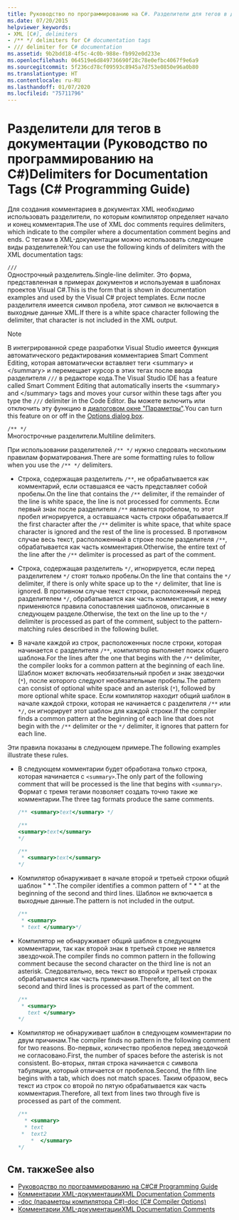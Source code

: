 ```yaml
---
title: Руководство по программированию на C#. Разделители для тегов в документации
ms.date: 07/20/2015
helpviewer_keywords:
- XML [C#], delimiters
- /** */ delimiters for C# documentation tags
- /// delimiter for C# documentation
ms.assetid: 9b2bdd18-4f5c-4c0b-988e-fb992e0d233e
ms.openlocfilehash: 064519e6d849736690f28c78e0efbc4067f9e6a9
ms.sourcegitcommit: 5f236cd78cf09593c8945a7d753e0850e96a0b80
ms.translationtype: HT
ms.contentlocale: ru-RU
ms.lasthandoff: 01/07/2020
ms.locfileid: "75711796"
---
```

# <a name="delimiters-for-documentation-tags-c-programming-guide"></a><span data-ttu-id="94246-102">Разделители для тегов в документации (Руководство по программированию на C#)</span><span class="sxs-lookup"><span data-stu-id="94246-102">Delimiters for Documentation Tags (C# Programming Guide)</span></span>
<span data-ttu-id="94246-103">Для создания комментариев в документах XML необходимо использовать разделители, по которым компилятор определяет начало и конец комментария.</span><span class="sxs-lookup"><span data-stu-id="94246-103">The use of XML doc comments requires delimiters, which indicate to the compiler where a documentation comment begins and ends.</span></span> <span data-ttu-id="94246-104">С тегами в XML-документации можно использовать следующие виды разделителей:</span><span class="sxs-lookup"><span data-stu-id="94246-104">You can use the following kinds of delimiters with the XML documentation tags:</span></span>  
  
 `///`  
 <span data-ttu-id="94246-105">Однострочный разделитель.</span><span class="sxs-lookup"><span data-stu-id="94246-105">Single-line delimiter.</span></span> <span data-ttu-id="94246-106">Это форма, представленная в примерах документов и используемая в шаблонах проектов Visual C#.</span><span class="sxs-lookup"><span data-stu-id="94246-106">This is the form that is shown in documentation examples and used by the Visual C# project templates.</span></span> <span data-ttu-id="94246-107">Если после разделителя имеется символ пробела, этот символ не включается в выходные данные XML.</span><span class="sxs-lookup"><span data-stu-id="94246-107">If there is a white space character following the delimiter, that character is not included in the XML output.</span></span>  
  
> [!NOTE]
> <span data-ttu-id="94246-108">В интегрированной среде разработки Visual Studio имеется функция автоматического редактирования комментариев Smart Comment Editing, которая автоматически вставляет теги \<summary> и \</summary> и перемещает курсор в этих тегах после ввода разделителя `///` в редакторе кода.</span><span class="sxs-lookup"><span data-stu-id="94246-108">The Visual Studio IDE has a feature called Smart Comment Editing that automatically inserts the \<summary> and \</summary> tags and moves your cursor within these tags after you type the `///` delimiter in the Code Editor.</span></span> <span data-ttu-id="94246-109">Вы можете включить или отключить эту функцию в [диалоговом окне "Параметры"](/visualstudio/ide/reference/options-text-editor-csharp-advanced).</span><span class="sxs-lookup"><span data-stu-id="94246-109">You can turn this feature on or off in the [Options dialog box](/visualstudio/ide/reference/options-text-editor-csharp-advanced).</span></span>  
  
 `/** */`  
 <span data-ttu-id="94246-110">Многострочные разделители.</span><span class="sxs-lookup"><span data-stu-id="94246-110">Multiline delimiters.</span></span>  
  
 <span data-ttu-id="94246-111">При использовании разделителей `/** */` нужно следовать нескольким правилам форматирования.</span><span class="sxs-lookup"><span data-stu-id="94246-111">There are some formatting rules to follow when you use the `/** */` delimiters.</span></span>  
  
- <span data-ttu-id="94246-112">Строка, содержащая разделитель `/**`, не обрабатывается как комментарий, если оставшаяся ее часть представляет собой пробелы.</span><span class="sxs-lookup"><span data-stu-id="94246-112">On the line that contains the `/**` delimiter, if the remainder of the line is white space, the line is not processed for comments.</span></span> <span data-ttu-id="94246-113">Если первый знак после разделителя `/**` является пробелом, то этот пробел игнорируется, а оставшаяся часть строки обрабатывается.</span><span class="sxs-lookup"><span data-stu-id="94246-113">If the first character after the `/**` delimiter is white space, that white space character is ignored and the rest of the line is processed.</span></span> <span data-ttu-id="94246-114">В противном случае весь текст, расположенный в строке после разделителя `/**`, обрабатывается как часть комментария.</span><span class="sxs-lookup"><span data-stu-id="94246-114">Otherwise, the entire text of the line after the `/**` delimiter is processed as part of the comment.</span></span>  
  
- <span data-ttu-id="94246-115">Строка, содержащая разделитель `*/`, игнорируется, если перед разделителем `*/` стоят только пробелы.</span><span class="sxs-lookup"><span data-stu-id="94246-115">On the line that contains the `*/` delimiter, if there is only white space up to the `*/` delimiter, that line is ignored.</span></span> <span data-ttu-id="94246-116">В противном случае текст строки, расположенный перед разделителем `*/`, обрабатывается как часть комментария, и к нему применяются правила сопоставления шаблонов, описанные в следующем разделе.</span><span class="sxs-lookup"><span data-stu-id="94246-116">Otherwise, the text on the line up to the `*/` delimiter is processed as part of the comment, subject to the pattern-matching rules described in the following bullet.</span></span>  
  
- <span data-ttu-id="94246-117">В начале каждой из строк, расположенных после строки, которая начинается с разделителя `/**`, компилятор выполняет поиск общего шаблона.</span><span class="sxs-lookup"><span data-stu-id="94246-117">For the lines after the one that begins with the `/**` delimiter, the compiler looks for a common pattern at the beginning of each line.</span></span> <span data-ttu-id="94246-118">Шаблон может включать необязательный пробел и знак звездочки (`*`), после которого следуют необязательные пробелы.</span><span class="sxs-lookup"><span data-stu-id="94246-118">The pattern can consist of optional white space and an asterisk (`*`), followed by more optional white space.</span></span> <span data-ttu-id="94246-119">Если компилятор находит общий шаблон в начале каждой строки, которая не начинается с разделителя `/**` или `*/`, он игнорирует этот шаблон для каждой строки.</span><span class="sxs-lookup"><span data-stu-id="94246-119">If the compiler finds a common pattern at the beginning of each line that does not begin with the `/**` delimiter or the `*/` delimiter, it ignores that pattern for each line.</span></span>  
  
 <span data-ttu-id="94246-120">Эти правила показаны в следующем примере.</span><span class="sxs-lookup"><span data-stu-id="94246-120">The following examples illustrate these rules.</span></span>  
  
- <span data-ttu-id="94246-121">В следующем комментарии будет обработана только строка, которая начинается с `<summary>`.</span><span class="sxs-lookup"><span data-stu-id="94246-121">The only part of the following comment that will be processed is the line that begins with `<summary>`.</span></span> <span data-ttu-id="94246-122">Формат с тремя тегами позволяет создать точно такие же комментарии.</span><span class="sxs-lookup"><span data-stu-id="94246-122">The three tag formats produce the same comments.</span></span>  
  
    ```csharp  
    /** <summary>text</summary> */   
  
    /**   
    <summary>text</summary>   
    */   
  
    /**   
     * <summary>text</summary>   
    */  
    ```  
  
- <span data-ttu-id="94246-123">Компилятор обнаруживает в начале второй и третьей строки общий шаблон " \* ".</span><span class="sxs-lookup"><span data-stu-id="94246-123">The compiler identifies a common pattern of " \* " at the beginning of the second and third lines.</span></span> <span data-ttu-id="94246-124">Шаблон не включается в выходные данные.</span><span class="sxs-lookup"><span data-stu-id="94246-124">The pattern is not included in the output.</span></span>  
  
    ```csharp  
    /**   
     * <summary>   
     * text </summary>*/   
    ```  
  
- <span data-ttu-id="94246-125">Компилятор не обнаруживает общий шаблон в следующем комментарии, так как второй знак в третьей строке не является звездочкой.</span><span class="sxs-lookup"><span data-stu-id="94246-125">The compiler finds no common pattern in the following comment because the second character on the third line is not an asterisk.</span></span> <span data-ttu-id="94246-126">Следовательно, весь текст во второй и третьей строках обрабатывается как часть примечания.</span><span class="sxs-lookup"><span data-stu-id="94246-126">Therefore, all text on the second and third lines is processed as part of the comment.</span></span>  
  
    ```csharp  
    /**   
     * <summary>   
       text </summary>  
    */   
    ```  
  
- <span data-ttu-id="94246-127">Компилятор не обнаруживает шаблон в следующем комментарии по двум причинам.</span><span class="sxs-lookup"><span data-stu-id="94246-127">The compiler finds no pattern in the following comment for two reasons.</span></span> <span data-ttu-id="94246-128">Во-первых, количество пробелов перед звездочкой не согласовано.</span><span class="sxs-lookup"><span data-stu-id="94246-128">First, the number of spaces before the asterisk is not consistent.</span></span> <span data-ttu-id="94246-129">Во-вторых, пятая строка начинается с символа табуляции, который отличается от пробелов.</span><span class="sxs-lookup"><span data-stu-id="94246-129">Second, the fifth line begins with a tab, which does not match spaces.</span></span> <span data-ttu-id="94246-130">Таким образом, весь текст из строк со второй по пятую обрабатывается как часть комментария.</span><span class="sxs-lookup"><span data-stu-id="94246-130">Therefore, all text from lines two through five is processed as part of the comment.</span></span>  
  
    ```csharp  
    /**   
      * <summary>   
      * text   
     *  text2   
        *  </summary>   
    */   
    ```  
  
## <a name="see-also"></a><span data-ttu-id="94246-131">См. также</span><span class="sxs-lookup"><span data-stu-id="94246-131">See also</span></span>

- [<span data-ttu-id="94246-132">Руководство по программированию на C#</span><span class="sxs-lookup"><span data-stu-id="94246-132">C# Programming Guide</span></span>](../index.md)
- [<span data-ttu-id="94246-133">Комментарии XML-документации</span><span class="sxs-lookup"><span data-stu-id="94246-133">XML Documentation Comments</span></span>](./index.md)
- [<span data-ttu-id="94246-134">-doc (параметры компилятора C#)</span><span class="sxs-lookup"><span data-stu-id="94246-134">-doc (C# Compiler Options)</span></span>](../../language-reference/compiler-options/doc-compiler-option.md)
- [<span data-ttu-id="94246-135">Комментарии XML-документации</span><span class="sxs-lookup"><span data-stu-id="94246-135">XML Documentation Comments</span></span>](./index.md)
